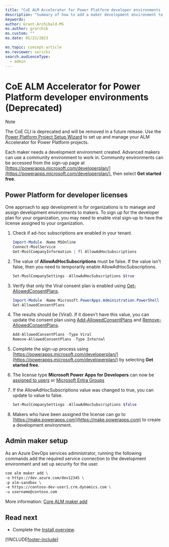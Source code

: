```yaml
---
title: "CoE ALM Accelerator for Power Platform developer environments (Deprecated)"
description: "Summary of how to add a maker development environment to the ALM Accelerator using the Center of Excellence (CoE) Command Line Interface (CLI)"
keywords: 
author: Grant-Archibald-MS
ms.author: grarchib
ms.custom: ""
ms.date: 05/23/2023

ms.topic: concept-article
ms.reviewer: sericks
search.audienceType: 
  - admin
---
```


# CoE ALM Accelerator for Power Platform developer environments (Deprecated)

> [!NOTE]
> The CoE CLI is deprecated and will be removed in a future release. Use the [Power Platform Project Setup Wizard](../../../alm-accelerator/setup-admin-tasks.md) to set up and manage your ALM Accelerator for Power Platform projects.

Each maker needs a development environment created. Advanced makers can use a community environment to work in. Community environments can be accessed from the sign-up page at [https://powerapps.microsoft.com/developerplan/](https://powerapps.microsoft.com/developerplan/), then select **Get started free**.

## Power Platform for developer licenses

One approach to app development is for organizations is to manage and assign development environments to makers. To sign up for the developer plan for your organization, you may need to enable viral sign-up to have the license assigned to your organization.

1. Check if ad-hoc subscriptions are enabled in your tenant.

   ```powershell
   Import-Module -Name MSOnline
   Connect-MsolService
   Get-MsolCompanyInformation | fl AllowAdHocSubscriptions
   ```

1. The value of **AllowAdHocSubscriptions** must be false. If the value isn't false, then you need to temporarily enable AllowAdHocSubscriptions.

   ```powershell
   Set-MsolCompanySettings -AllowAdHocSubscriptions $true 
   ```

1. Verify that only the Viral consent plan is enabled using [Get-AllowedConsentPlans](/powershell/module/microsoft.powerapps.administration.powershell/get-allowedconsentplans).

   ```powershell
   Import-Module -Name Microsoft.PowerApps.Administration.PowerShell
   Get-AllowedConsentPlans
   ```

1. The results should be {Viral}. If it doesn't have this value, you can update the consent plan using [Add-AllowedConsentPlans](/powershell/module/microsoft.powerapps.administration.powershell/add-allowedconsentplans) and [Remove-AllowedConsentPlans](/powershell/module/microsoft.powerapps.administration.powershell/remove-allowedconsentplans).

   ```powershell
   Add-AllowedConsentPlans -Type Viral
   Remove-AllowedConsentPlans -Type Internal
   ```

1. Complete the sign-up process using [https://powerapps.microsoft.com/developerplan/](https://powerapps.microsoft.com/developerplan/) by selecting **Get started free**.

1. The license type **Microsoft Power Apps for Developers** can now be [assigned to users](/microsoft-365/admin/manage/assign-licenses-to-users) or [Microsoft Entra Groups](/azure/active-directory/enterprise-users/licensing-groups-assign)

1. If the AllowAdHocSubscriptions value was changed to true, you can update to value to false.

   ```powershell
   Set-MsolCompanySettings -AllowAdHocSubscriptions $false 
   ```

1. Makers who have been assigned the license can go to [https://make.powerapps.com](https://make.powerapps.com) to create a development environment.

## Admin maker setup

As an Azure DevOps services administrator, running the following commands add the required service connection to the development environment and set up security for the user.

   ```bash
   coe alm maker add \
   -o https://dev.azure.com/dev12345 \
   -p alm-sandbox \
   -e https://contoso-dev-user1.crm.dynamics.com \
   -u username@contoso.com
   ```

More information: [Core ALM maker add](https://aka.ms/coe-cli/help/alm/maker/add)

## Read next

- Complete the [Install overview](./overview.md#install-overview).

[!INCLUDE[footer-include](../../../../includes/footer-banner.md)]
